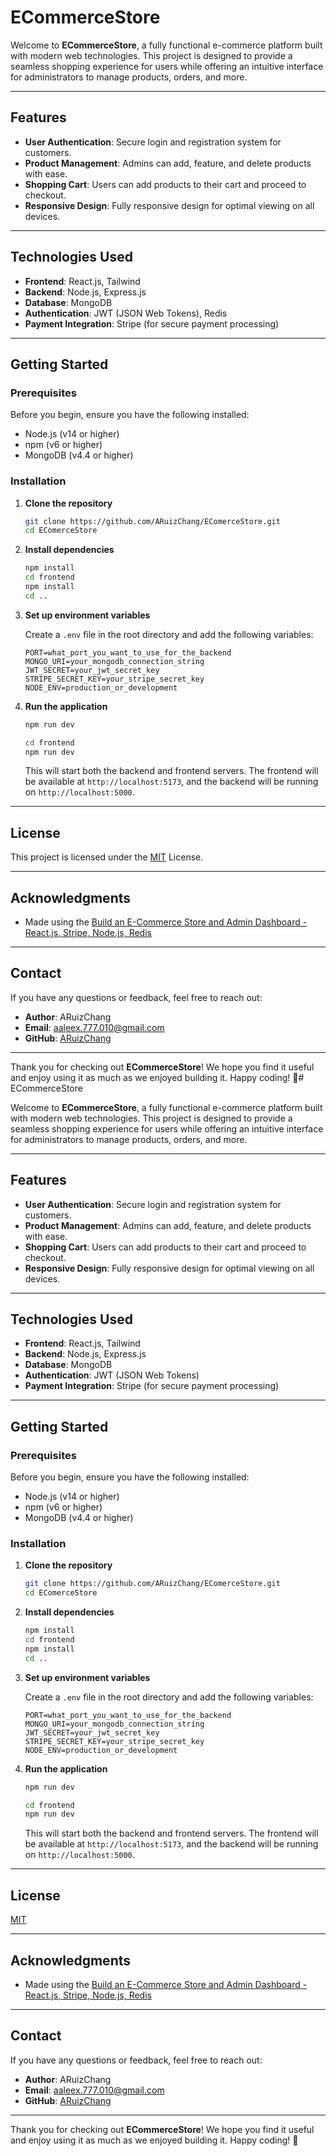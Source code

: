 # ECommerceStore

Welcome to **ECommerceStore**, a fully functional e-commerce platform built with modern web technologies. This project is designed to provide a seamless shopping experience for users while offering an intuitive interface for administrators to manage products, orders, and more.

---

## Features

- **User Authentication**: Secure login and registration system for customers.
- **Product Management**: Admins can add, feature, and delete products with ease.
- **Shopping Cart**: Users can add products to their cart and proceed to checkout.
- **Responsive Design**: Fully responsive design for optimal viewing on all devices.

---

## Technologies Used

- **Frontend**: React.js, Tailwind
- **Backend**: Node.js, Express.js
- **Database**: MongoDB
- **Authentication**: JWT (JSON Web Tokens), Redis
- **Payment Integration**: Stripe (for secure payment processing)

---

## Getting Started

### Prerequisites

Before you begin, ensure you have the following installed:

- Node.js (v14 or higher)
- npm (v6 or higher)
- MongoDB (v4.4 or higher)

### Installation

1. **Clone the repository**

   ```bash
   git clone https://github.com/ARuizChang/EComerceStore.git
   cd EComerceStore
   ```

2. **Install dependencies**

   ```bash
   npm install
   cd frontend
   npm install
   cd ..
   ```

3. **Set up environment variables**

   Create a `.env` file in the root directory and add the following variables:

   ```env
   PORT=what_port_you_want_to_use_for_the_backend
   MONGO_URI=your_mongodb_connection_string
   JWT_SECRET=your_jwt_secret_key
   STRIPE_SECRET_KEY=your_stripe_secret_key
   NODE_ENV=production_or_development
   ```

4. **Run the application**

   ```bash
   npm run dev
   ```
   ```bash
   cd frontend
   npm run dev
   ```

   This will start both the backend and frontend servers. The frontend will be available at `http://localhost:5173`, and the backend will be running on `http://localhost:5000`.

---

## License

This project is licensed under the [MIT](https://choosealicense.com/licenses/mit/) License.

---

## Acknowledgments

- Made using the [Build an E-Commerce Store and Admin Dashboard - React.js, Stripe, Node.js, Redis](https://youtu.be/sX57TLIPNx8?si=JmmIlHWB0ZAoaWAW)

---

## Contact

If you have any questions or feedback, feel free to reach out:

- **Author**: ARuizChang
- **Email**: aaleex.777.010@gmail.com
- **GitHub**: [ARuizChang](https://github.com/ARuizChang)

---

Thank you for checking out **ECommerceStore**! We hope you find it useful and enjoy using it as much as we enjoyed building it. Happy coding! 🚀# ECommerceStore

Welcome to **ECommerceStore**, a fully functional e-commerce platform built with modern web technologies. This project is designed to provide a seamless shopping experience for users while offering an intuitive interface for administrators to manage products, orders, and more.

---

## Features

- **User Authentication**: Secure login and registration system for customers.
- **Product Management**: Admins can add, feature, and delete products with ease.
- **Shopping Cart**: Users can add products to their cart and proceed to checkout.
- **Responsive Design**: Fully responsive design for optimal viewing on all devices.

---

## Technologies Used

- **Frontend**: React.js, Tailwind
- **Backend**: Node.js, Express.js
- **Database**: MongoDB
- **Authentication**: JWT (JSON Web Tokens)
- **Payment Integration**: Stripe (for secure payment processing)

---

## Getting Started

### Prerequisites

Before you begin, ensure you have the following installed:

- Node.js (v14 or higher)
- npm (v6 or higher)
- MongoDB (v4.4 or higher)

### Installation

1. **Clone the repository**

   ```bash
   git clone https://github.com/ARuizChang/EComerceStore.git
   cd EComerceStore
   ```

2. **Install dependencies**

   ```bash
   npm install
   cd frontend
   npm install
   cd ..
   ```

3. **Set up environment variables**

   Create a `.env` file in the root directory and add the following variables:

   ```env
   PORT=what_port_you_want_to_use_for_the_backend
   MONGO_URI=your_mongodb_connection_string
   JWT_SECRET=your_jwt_secret_key
   STRIPE_SECRET_KEY=your_stripe_secret_key
   NODE_ENV=production_or_development
   ```

4. **Run the application**


   ```bash
   npm run dev
   ```
   ```bash
   cd frontend
   npm run dev
   ```

   This will start both the backend and frontend servers. The frontend will be available at `http://localhost:5173`, and the backend will be running on `http://localhost:5000`.

---

## License

[MIT](https://choosealicense.com/licenses/mit/)

---

## Acknowledgments

- Made using the [Build an E-Commerce Store and Admin Dashboard - React.js, Stripe, Node.js, Redis](https://youtu.be/sX57TLIPNx8?si=JmmIlHWB0ZAoaWAW)

---

## Contact

If you have any questions or feedback, feel free to reach out:

- **Author**: ARuizChang
- **Email**: aaleex.777.010@gmail.com
- **GitHub**: [ARuizChang](https://github.com/ARuizChang)

---

Thank you for checking out **ECommerceStore**! We hope you find it useful and enjoy using it as much as we enjoyed building it. Happy coding! 🚀
